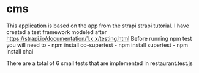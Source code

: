 # cms

This application is based on the app from the strapi strapi tutorial.  I have created a test framework modeled after https://strapi.io/documentation/1.x.x/testing.html 
Before running npm test you will need to
                          - npm install co-supertest 
                          - npm install supertest 
                          - npm install chai

There are a total of 6 small tests that are implemented in restaurant.test.js
